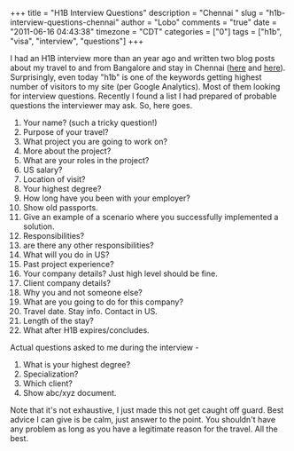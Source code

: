 +++
title = "H1B Interview Questions"
description = "Chennai "
slug = "h1b-interview-questions-chennai"
author = "Lobo"
comments = "true"
date = "2011-06-16 04:43:38"
timezone = "CDT"
categories = ["0"]
tags = ["h1b", "visa", "interview", "questions"]
+++

I had an H1B interview more than an year ago and written two blog posts about my travel to and from Bangalore and stay in Chennai ([here](/blog/my-h1b-visa-stamping-saga-part-i/) and [here](/blog/my-h1b-visa-stamping-saga-part-ii/)). Surprisingly, even today "h1b" is one of the keywords getting highest number of visitors to my site (per Google Analytics). Most of them looking for interview questions. Recently I found a list I had prepared of probable questions the interviewer may ask. So, here goes.

1. Your name? (such a tricky question!)
1. Purpose of your travel?
1. What project you are going to work on?
1. More about the project?
1. What are your roles in the project?
1. US salary?
1. Location of visit?
1. Your highest degree?
1. How long have you been with your employer?
1. Show old passports.
1. Give an example of a scenario where you successfully implemented a solution.
1. Responsibilities?
1. are there any other responsibilities?
1. What will you do in US?
1. Past project experience?
1. Your company details? Just high level should be fine.
1. Client company details?
1. Why you and not someone else?
1. What are you going to do for this company?
1. Travel date. Stay info. Contact in US.
1. Length of the stay?
1. What after H1B expires/concludes.


Actual questions asked to me during the interview -

1. What is your highest degree?
1. Specialization?
1. Which client?
1. Show abc/xyz document.

Note that it's not exhaustive, I just made this not get caught off guard. Best advice I can give is be calm, just answer to the point. You shouldn't have any problem as long as you have a legitimate reason for the travel. All the best.
